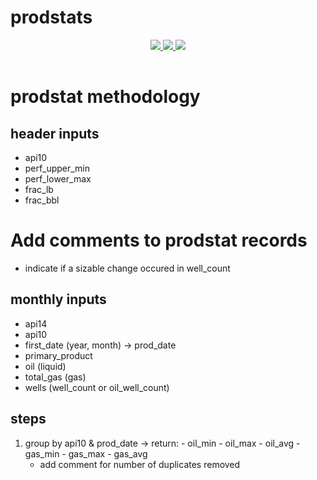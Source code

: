 # prodstats

<div style="text-align:center;">
  <table >
    <tr>
      <a href="https://codecov.io/gh/la-mar/prodstats">
        <img src="https://codecov.io/gh/la-mar/prodstats/branch/master/graph/badge.svg" />
      </a>
      <a href="(https://circleci.com/gh/la-mar/prodstats">
        <img src="https://circleci.com/gh/la-mar/prodstats.svg?style=svg" />
      </a>
            <a href="https://hub.docker.com/r/driftwood/prodstats">
        <img src="https://img.shields.io/docker/pulls/driftwood/prodstats.svg" />
      </a>
    </tr>
  </table>
</div>

# prodstat methodology

## header inputs

- api10
- perf_upper_min
- perf_lower_max
- frac_lb
- frac_bbl

# Add comments to prodstat records

- indicate if a sizable change occured in well_count

## monthly inputs

- api14
- api10
- first_date (year, month) -> prod_date
- primary_product
- oil (liquid)
- total_gas (gas)
- wells (well_count or oil_well_count)

## steps

1. group by api10 & prod_date ->
   return: - oil_min - oil_max - oil_avg - gas_min - gas_max - gas_avg
   - add comment for number of duplicates removed

